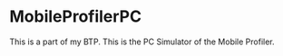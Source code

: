 MobileProfilerPC
================

This is a part of my BTP. This is the PC Simulator of the Mobile Profiler.
